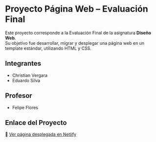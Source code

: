 # Proyecto Página Web – Evaluación Final

Este proyecto corresponde a la Evaluación Final de la asignatura **Diseño Web**.  
Su objetivo fue desarrollar, migrar y desplegar una página web en un template estándar, utilizando HTML y CSS.

## Integrantes
- Christian Vergara  
- Eduardo Silva  

## Profesor
- Felipe Flores  

## Enlace del Proyecto
🔗 [Ver página desplegada en Netlify](https://libreriaeros.netlify.app/)

